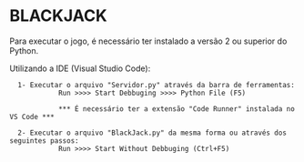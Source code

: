 # BLACKJACK

Para executar o jogo, é necessário ter instalado a versão 2 ou superior do Python. 

Utilizando a IDE (Visual Studio Code):

      1- Executar o arquivo "Servidor.py" através da barra de ferramentas:
                Run >>>> Start Debbuging >>>> Python File (F5)
                
                *** É necessário ter a extensão "Code Runner" instalada no VS Code ***
                
      2- Executar o arquivo "BlackJack.py" da mesma forma ou através dos seguintes passos: 
                Run >>>> Start Without Debbuging (Ctrl+F5)
